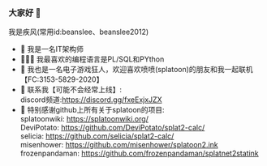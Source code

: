 ### 大家好 👋
我是疾风(常用id:beanslee、beanslee2012)
- 📜 我是一名IT架构师  
- 👨🏽‍💻 我最喜欢的编程语言是PL/SQL和PYthon  
- 🤗 我也是一名电子游戏狂人，欢迎喜欢喷喷(splatoon)的朋友和我一起联机【FC:3153-5829-2020】
- 💬 联系我【可能不会经常上线】:   
      discord频道:https://discord.gg/fxeExjxJZX  
- 🙇 特别感谢github上所有关于splatoon的项目:  
      splatoonwiki:   https://splatoonwiki.org/  
      DeviPotato:     https://github.com/DeviPotato/splat2-calc/  
      selicia:        https://github.com/selicia/splat2-calc/  
      misenhower:     https://github.com/misenhower/splatoon2.ink  
      frozenpandaman: https://github.com/frozenpandaman/splatnet2statink  
   



<!--
**beanslee2012/beanslee2012** is a ✨ _special_ ✨ repository because its `README.md` (this file) appears on your GitHub profile.

Here are some ideas to get you started:

- 🔭 I’m currently working on ...
- 🌱 I’m currently learning ...
- 👯 I’m looking to collaborate on ...
- 🤔 I’m looking for help with ...
- 😄 Pronouns: ...
- ⚡ Fun fact: ...
-->
